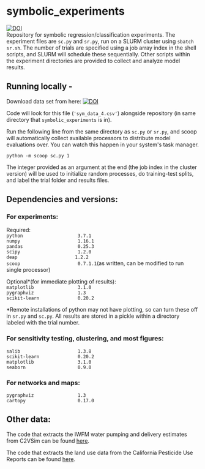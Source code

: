 # symbolic_experiments  
[![DOI](https://zenodo.org/badge/234428461.svg)](https://zenodo.org/badge/latestdoi/234428461)   
Repository for symbolic regression/classification experiments. The experiment files are `sc.py` and `sr.py`, run on a SLURM cluster using `sbatch sr.sh`. The number of trials are specified using a job array index in the shell scripts, and SLURM will schedule these sequentially. Other scripts within the experiment directories are provided to collect and analyze model results.

## Running locally -

Download data set from here: [![DOI](https://zenodo.org/badge/DOI/10.5281/zenodo.4360593.svg)](https://doi.org/10.5281/zenodo.4360593)

Code will look for this file (`'sym_data_4.csv'`) alongside repository (in same directory that `symbolic_experiments` is in).

Run the following line from the same directory as `sc.py` or `sr.py`, and scoop will automatically collect available processors to distribute model evaluations over. You can watch this happen in your system's task manager.  

`python -m scoop sc.py 1`  

The integer provided as an argument at the end (the job index in the cluster version) will be used to initialize random processes, do training-test splits, and label the trial folder and results files.

## Dependencies and versions:
### For experiments:

Required:  
`python                    3.7.1`  
`numpy                     1.16.1`  
`pandas                    0.25.3`   
`scipy                     1.2.0`  
`deap                     1.2.2`  
`scoop                     0.7.1.1`(as written, can be modified to run single processor)  

Optional*(for immediate plotting of results):  
`matplotlib                3.1.0`  
`pygraphviz                1.3`  
`scikit-learn              0.20.2` 

*Remote installations of python may not have plotting, so can turn these off in `sr.py` and `sc.py`. All results are stored in a pickle within a directory labeled with the trial number.

 ### For sensitivity testing, clustering, and most figures:  
`salib                     1.3.8`  
`scikit-learn              0.20.2`  
`matplotlib                3.1.0`  
`seaborn                   0.9.0`  

### For networks and maps:  
`pygraphviz                1.3`  
`cartopy                   0.17.0`  

## Other data:

The code that extracts the IWFM water pumping and delivery estimates from C2VSim can be found [here](https://github.com/giorgk/C2Vsim_FG_v2/tree/master/NSF_Liam).  

The code that extracts the land use data from the California Pesticide Use Reports can be found [here](https://github.com/nataliemall/crop_acreages_from_DPR_reports).   

